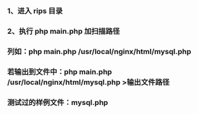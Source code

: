 ### 1、进入 rips 目录
### 2、执行 php main.php 加扫描路径
### 列如：php main.php /usr/local/nginx/html/mysql.php
### 若输出到文件中：php main.php /usr/local/nginx/html/mysql.php >输出文件路径
### 测试过的样例文件：mysql.php
